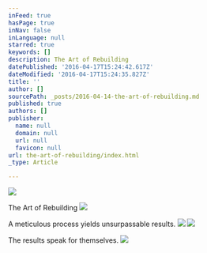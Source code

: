```yaml
---
inFeed: true
hasPage: true
inNav: false
inLanguage: null
starred: true
keywords: []
description: The Art of Rebuilding
datePublished: '2016-04-17T15:24:42.617Z'
dateModified: '2016-04-17T15:24:35.827Z'
title: ''
author: []
sourcePath: _posts/2016-04-14-the-art-of-rebuilding.md
published: true
authors: []
publisher:
  name: null
  domain: null
  url: null
  favicon: null
url: the-art-of-rebuilding/index.html
_type: Article

---
```

![](https://the-grid-user-content.s3-us-west-2.amazonaws.com/01d48919-8407-4801-8cc6-366f4fd554e2.jpg)

The Art of Rebuilding
![](https://the-grid-user-content.s3-us-west-2.amazonaws.com/acd6bc40-053c-4af4-995c-5c5da6ab4a59.jpg)

A meticulous process yields unsurpassable results.
![](https://the-grid-user-content.s3-us-west-2.amazonaws.com/b813ad68-73b7-4d01-bafa-c047a1c2222a.jpg)
![](https://the-grid-user-content.s3-us-west-2.amazonaws.com/45c2abf2-2642-44b0-b612-f45faa617269.jpg)

The results speak for themselves.
![](https://the-grid-user-content.s3-us-west-2.amazonaws.com/65cd27b9-adfe-46d6-a9f4-086ace42a4cf.jpg)